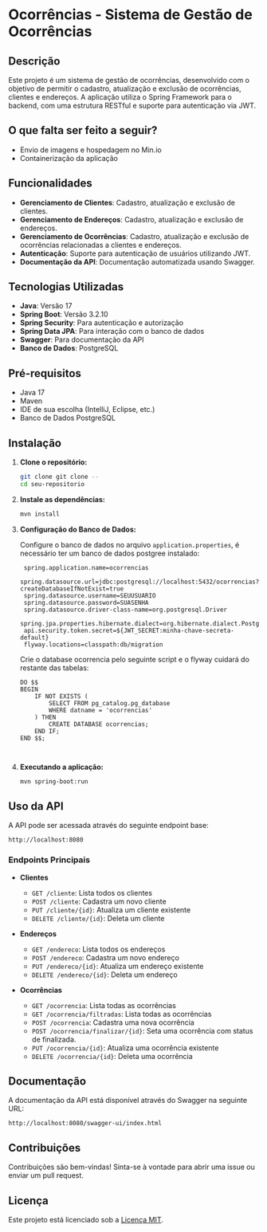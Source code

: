
# Ocorrências - Sistema de Gestão de Ocorrências

## Descrição

Este projeto é um sistema de gestão de ocorrências, desenvolvido com o objetivo de permitir o cadastro, atualização e exclusão de ocorrências, clientes e endereços. A aplicação utiliza o Spring Framework para o backend, com uma estrutura RESTful e suporte para autenticação via JWT.
## O que falta ser feito a seguir?

- Envio de imagens e hospedagem no Min.io
- Containerização da aplicação




## Funcionalidades

- **Gerenciamento de Clientes**: Cadastro, atualização e exclusão de clientes.
- **Gerenciamento de Endereços**: Cadastro, atualização e exclusão de endereços.
- **Gerenciamento de Ocorrências**: Cadastro, atualização e exclusão de ocorrências relacionadas a clientes e endereços.
- **Autenticação**: Suporte para autenticação de usuários utilizando JWT.
- **Documentação da API**: Documentação automatizada usando Swagger.

## Tecnologias Utilizadas

- **Java**: Versão 17
- **Spring Boot**: Versão 3.2.10
- **Spring Security**: Para autenticação e autorização
- **Spring Data JPA**: Para interação com o banco de dados
- **Swagger**: Para documentação da API
- **Banco de Dados**: PostgreSQL

## Pré-requisitos

 - Java 17
 - Maven
 - IDE de sua escolha (IntelliJ, Eclipse, etc.)
 - Banco de Dados PostgreSQL


## Instalação

1. **Clone o repositório:**

   ```bash
   git clone git clone --
   cd seu-repositorio
   ```

2. **Instale as dependências:**

   ```bash
   mvn install
   ```

3. **Configuração do Banco de Dados:**

   Configure o banco de dados no arquivo `application.properties`, é necessário ter um banco de dados postgree instalado:

   ```properties
    spring.application.name=ocorrencias
    spring.datasource.url=jdbc:postgresql://localhost:5432/ocorrencias?createDatabaseIfNotExist=true
    spring.datasource.username=SEUUSUARIO
    spring.datasource.password=SUASENHA
    spring.datasource.driver-class-name=org.postgresql.Driver
    spring.jpa.properties.hibernate.dialect=org.hibernate.dialect.PostgreSQLDialect
    api.security.token.secret=${JWT_SECRET:minha-chave-secreta-default}
    flyway.locations=classpath:db/migration
   ```
   
   Crie o database ocorrencia pelo seguinte script e o flyway cuidará do restante das tabelas:
	```
	DO $$
	BEGIN
		IF NOT EXISTS (
			SELECT FROM pg_catalog.pg_database
			WHERE datname = 'ocorrencias'
		) THEN
			CREATE DATABASE ocorrencias;
		END IF;
	END $$;
	
	

4. **Executando a aplicação:**

   ```bash
   mvn spring-boot:run
   ```

## Uso da API

A API pode ser acessada através do seguinte endpoint base:

```
http://localhost:8080
```

### Endpoints Principais

- **Clientes**
  - `GET /cliente`: Lista todos os clientes
  - `POST /cliente`: Cadastra um novo cliente
  - `PUT /cliente/{id}`: Atualiza um cliente existente
  - `DELETE /cliente/{id}`: Deleta um cliente

- **Endereços**
  - `GET /endereco`: Lista todos os endereços
  - `POST /endereco`: Cadastra um novo endereço
  - `PUT /endereco/{id}`: Atualiza um endereço existente
  - `DELETE /endereco/{id}`: Deleta um endereço

- **Ocorrências**
  - `GET /ocorrencia`: Lista todas as ocorrências
  - `GET /ocorrencia/filtradas`: Lista todas as ocorrências
  - `POST /ocorrencia`: Cadastra uma nova ocorrência
  - `POST /ocorrencia/finalizar/{id}`: Seta uma ocorrência com status de finalizada.
  - `PUT /ocorrencia/{id}`: Atualiza uma ocorrência existente
  - `DELETE /ocorrencia/{id}`: Deleta uma ocorrência


## Documentação

A documentação da API está disponível através do Swagger na seguinte URL:

```
http://localhost:8080/swagger-ui/index.html
```

## Contribuições

Contribuições são bem-vindas! Sinta-se à vontade para abrir uma issue ou enviar um pull request.

## Licença

Este projeto está licenciado sob a [Licença MIT](LICENSE).



